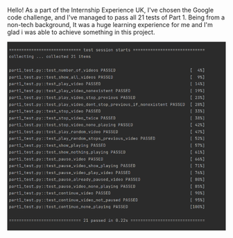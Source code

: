 Hello!
As a part of the Internship Experience UK, I've chosen the Google code challenge, and I've managed to pass all 21 tests of Part 1.
Being from a non-tech background, It was a huge learning experience for me and I'm glad i was able to achieve something in this project.

![alt text](https://github.com/ruhi-i/google-code-sample/blob/main/testpassed.png)
